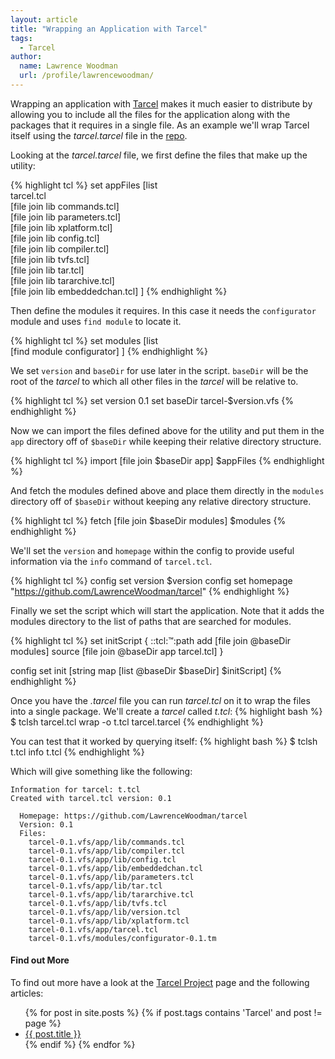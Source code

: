 ```yaml
---
layout: article
title: "Wrapping an Application with Tarcel"
tags:
  - Tarcel
author:
  name: Lawrence Woodman
  url: /profile/lawrencewoodman/
---
```


Wrapping an application with [Tarcel](/projects/tarcel/) makes it much easier to distribute by allowing you to include all the files for the application along with the packages that it requires in a single file.  As an example we'll wrap Tarcel itself using the _tarcel.tarcel_ file in the [repo](https://github.com/LawrenceWoodman/tarcel).

Looking at the _tarcel.tarcel_ file, we first define the files that make up the utility:

{% highlight tcl %}
set appFiles [list \
  tarcel.tcl \
  [file join lib commands.tcl] \
  [file join lib parameters.tcl] \
  [file join lib xplatform.tcl] \
  [file join lib config.tcl] \
  [file join lib compiler.tcl] \
  [file join lib tvfs.tcl] \
  [file join lib tar.tcl] \
  [file join lib tararchive.tcl] \
  [file join lib embeddedchan.tcl]
]
{% endhighlight %}

Then define the modules it requires.  In this case it needs the `configurator` module and uses `find module` to locate it.

{% highlight tcl %}
set modules [list \
  [find module configurator]
]
{% endhighlight %}

We set `version` and `baseDir` for use later in the script.  `baseDir` will be the root of the _tarcel_ to which all other files in the _tarcel_ will be relative to.

{% highlight tcl %}
set version 0.1
set baseDir tarcel-$version.vfs
{% endhighlight %}

Now we can import the files defined above for the utility and put them in the `app` directory off of `$baseDir` while keeping their relative directory structure.

{% highlight tcl %}
import [file join $baseDir app] $appFiles
{% endhighlight %}

And fetch the modules defined above and place them directly in the `modules` directory off of `$baseDir` without keeping any relative directory structure.

{% highlight tcl %}
fetch [file join $baseDir modules] $modules
{% endhighlight %}

We'll set the `version` and `homepage` within the config to provide useful information via the `info` command of `tarcel.tcl`.

{% highlight tcl %}
config set version $version
config set homepage "https://github.com/LawrenceWoodman/tarcel"
{% endhighlight %}

Finally we set the script which will start the application.  Note that it adds the modules directory to the list of paths that are searched for modules.

{% highlight tcl %}
set initScript {
  ::tcl::tm::path add [file join @baseDir modules]
  source [file join @baseDir app tarcel.tcl]
}

config set init [string map [list @baseDir $baseDir] $initScript]
{% endhighlight %}


Once you have the _.tarcel_ file you can run _tarcel.tcl_ on it to wrap the files into a single package.  We'll create a _tarcel_ called _t.tcl_:
{% highlight bash %}
$ tclsh tarcel.tcl wrap -o t.tcl tarcel.tarcel
{% endhighlight %}


You can test that it worked by querying itself:
{% highlight bash %}
$ tclsh t.tcl info t.tcl
{% endhighlight %}

Which will give something like the following:

    Information for tarcel: t.tcl
    Created with tarcel.tcl version: 0.1

      Homepage: https://github.com/LawrenceWoodman/tarcel
      Version: 0.1
      Files:
        tarcel-0.1.vfs/app/lib/commands.tcl
        tarcel-0.1.vfs/app/lib/compiler.tcl
        tarcel-0.1.vfs/app/lib/config.tcl
        tarcel-0.1.vfs/app/lib/embeddedchan.tcl
        tarcel-0.1.vfs/app/lib/parameters.tcl
        tarcel-0.1.vfs/app/lib/tar.tcl
        tarcel-0.1.vfs/app/lib/tararchive.tcl
        tarcel-0.1.vfs/app/lib/tvfs.tcl
        tarcel-0.1.vfs/app/lib/version.tcl
        tarcel-0.1.vfs/app/lib/xplatform.tcl
        tarcel-0.1.vfs/app/tarcel.tcl
        tarcel-0.1.vfs/modules/configurator-0.1.tm

#### Find out More ####
To find out more have a look at the [Tarcel Project](/projects/tarcel/) page and the following articles:<br />
  <ul id="briefPosts">
    {% for post in site.posts %}
      {% if post.tags contains 'Tarcel' and post != page %}
        <li><a href="{{ post.url }}">{{ post.title }}</a></li>
      {% endif %}
    {% endfor %}
  </ul>
